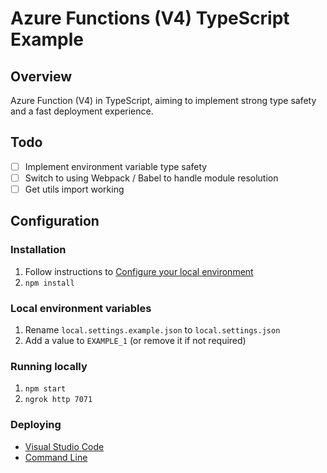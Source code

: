 # Azure Functions (V4) TypeScript Example

## Overview

Azure Function (V4) in TypeScript, aiming to implement strong type safety and a fast deployment experience.

## Todo

- [ ] Implement environment variable type safety
- [ ] Switch to using Webpack / Babel to handle module resolution
- [ ] Get utils import working

## Configuration

### Installation

1. Follow instructions to [Configure your local environment](https://learn.microsoft.com/en-us/azure/azure-functions/create-first-function-cli-typescript?tabs=azure-cli%2Cbrowser&pivots=nodejs-model-v4#configure-your-local-environment)
2. `npm install`

### Local environment variables

1. Rename `local.settings.example.json` to `local.settings.json`
2. Add a value to `EXAMPLE_1` (or remove it if not required)

### Running locally

1. `npm start`
2. `ngrok http 7071`

### Deploying

- [Visual Studio Code](https://learn.microsoft.com/en-us/azure/azure-functions/create-first-function-vs-code-typescript?pivots=nodejs-model-v4#deploy-the-project-to-azure)
- [Command Line](https://learn.microsoft.com/en-us/azure/azure-functions/create-first-function-cli-typescript?tabs=azure-cli%2Cbrowser&pivots=nodejs-model-v4#deploy-the-function-project-to-azure)
